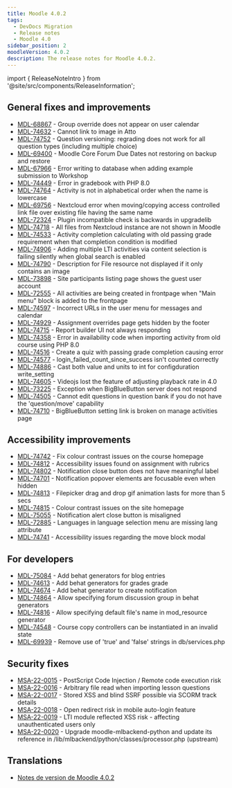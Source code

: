 ```yaml
---
title: Moodle 4.0.2
tags:
  - DevDocs Migration
  - Release notes
  - Moodle 4.0
sidebar_position: 2
moodleVersion: 4.0.2
description: The release notes for Moodle 4.0.2.
---
```


import { ReleaseNoteIntro } from '@site/src/components/ReleaseInformation';

<ReleaseNoteIntro releaseName={frontMatter.moodleVersion} />

## General fixes and improvements

<!-- cspell:disable -->
- [MDL-68867](https://moodle.atlassian.net/browse/MDL-68867) - Group override does not appear on user calendar
- [MDL-74632](https://moodle.atlassian.net/browse/MDL-74632) - Cannot link to image in Atto
- [MDL-74752](https://moodle.atlassian.net/browse/MDL-74752) - Question versioning: regrading does not work for all question types (including multiple choice)
- [MDL-69400](https://moodle.atlassian.net/browse/MDL-69400) - Moodle Core Forum Due Dates not restoring on backup and restore
- [MDL-67966](https://moodle.atlassian.net/browse/MDL-67966) - Error writing to database when adding example submission to Workshop
- [MDL-74449](https://moodle.atlassian.net/browse/MDL-74449) - Error in gradebook with PHP 8.0
- [MDL-74764](https://moodle.atlassian.net/browse/MDL-74764) - Activity is not in alphabetical order when the name is lowercase
- [MDL-69756](https://moodle.atlassian.net/browse/MDL-69756) - Nextcloud error when moving/copying access controlled link file over existing file having the same name
- [MDL-72324](https://moodle.atlassian.net/browse/MDL-72324) - Plugin incompatible check is backwards in upgradelib
- [MDL-74718](https://moodle.atlassian.net/browse/MDL-74718) - All files from Nextcloud instance are not shown in Moodle
- [MDL-74533](https://moodle.atlassian.net/browse/MDL-74533) - Activity completion calculating with old passing grade requirement when that completion condition is modified
- [MDL-74906](https://moodle.atlassian.net/browse/MDL-74906) - Adding multiple LTI activities via content selection is failing silently when global search is enabled
- [MDL-74790](https://moodle.atlassian.net/browse/MDL-74790) - Description for File resource not displayed if it only contains an image
- [MDL-73898](https://moodle.atlassian.net/browse/MDL-73898) - Site participants listing page shows the guest user account
- [MDL-72555](https://moodle.atlassian.net/browse/MDL-72555) - All activities are being created in frontpage when "Main menu" block is added to the frontpage
- [MDL-74597](https://moodle.atlassian.net/browse/MDL-74597) - Incorrect URLs in the user menu for messages and calendar
- [MDL-74929](https://moodle.atlassian.net/browse/MDL-74929) - Assignment overrides page gets hidden by the footer
- [MDL-74715](https://moodle.atlassian.net/browse/MDL-74715) - Report builder UI not always responding
- [MDL-74358](https://moodle.atlassian.net/browse/MDL-74358) - Error in availability code when importing activity from old course using PHP 8.0
- [MDL-74516](https://moodle.atlassian.net/browse/MDL-74516) - Create a quiz with passing grade completion causing error
- [MDL-74577](https://moodle.atlassian.net/browse/MDL-74577) - login_failed_count_since_success isn't counted correctly
- [MDL-74886](https://moodle.atlassian.net/browse/MDL-74886) - Cast both value and units to int for configduration write_setting
- [MDL-74605](https://moodle.atlassian.net/browse/MDL-74605) - Videojs lost the feature of adjusting playback rate in 4.0
- [MDL-73225](https://moodle.atlassian.net/browse/MDL-73225) - Exception when BigBlueButton server does not respond
- [MDL-74505](https://moodle.atlassian.net/browse/MDL-74505) - Cannot edit questions in question bank if you do not have the 'question/move' capability
- [MDL-74710](https://moodle.atlassian.net/browse/MDL-74710) - BigBlueButton setting link is broken on manage activities page
<!-- cspell:enable -->

## Accessibility improvements

<!-- cspell:disable -->
- [MDL-74742](https://moodle.atlassian.net/browse/MDL-74742) - Fix colour contrast issues on the course homepage
- [MDL-74812](https://moodle.atlassian.net/browse/MDL-74812) - Accessibility issues found on assignment with rubrics
- [MDL-74802](https://moodle.atlassian.net/browse/MDL-74802) - Notification close button does not have meaningful label
- [MDL-74701](https://moodle.atlassian.net/browse/MDL-74701) - Notification popover elements are focusable even when hidden
- [MDL-74813](https://moodle.atlassian.net/browse/MDL-74813) - Filepicker drag and drop gif animation lasts for more than 5 secs
- [MDL-74815](https://moodle.atlassian.net/browse/MDL-74815) - Colour contrast issues on the site homepage
- [MDL-75055](https://moodle.atlassian.net/browse/MDL-75055) - Notification alert close button is misaligned
- [MDL-72885](https://moodle.atlassian.net/browse/MDL-72885) - Languages in language selection menu are missing lang attribute
- [MDL-74741](https://moodle.atlassian.net/browse/MDL-74741) - Accessibility issues regarding the move block modal
<!-- cspell:enable -->

## For developers

<!-- cspell:disable -->
- [MDL-75084](https://moodle.atlassian.net/browse/MDL-75084) - Add behat generators for blog entries
- [MDL-74613](https://moodle.atlassian.net/browse/MDL-74613) - Add behat generators for grades grade
- [MDL-74674](https://moodle.atlassian.net/browse/MDL-74674) - Add behat generator to create notification
- [MDL-74864](https://moodle.atlassian.net/browse/MDL-74864) - Allow specifying forum discussion group in behat generators
- [MDL-74816](https://moodle.atlassian.net/browse/MDL-74816) - Allow specifying default file's name in mod_resource generator
- [MDL-74548](https://moodle.atlassian.net/browse/MDL-74548) - Course copy controllers can be instantiated in an invalid state
- [MDL-69939](https://moodle.atlassian.net/browse/MDL-69939) - Remove use of 'true' and 'false' strings in db/services.php
<!-- cspell:enable -->

## Security fixes

<!-- cspell:disable -->
- [MSA-22-0015](https://moodle.org/mod/forum/discuss.php?d=436456) - PostScript Code Injection / Remote code execution risk
- [MSA-22-0016](https://moodle.org/mod/forum/discuss.php?d=436457) - Arbitrary file read when importing lesson questions
- [MSA-22-0017](https://moodle.org/mod/forum/discuss.php?d=436458) - Stored XSS and blind SSRF possible via SCORM track details
- [MSA-22-0018](https://moodle.org/mod/forum/discuss.php?d=436459) - Open redirect risk in mobile auto-login feature
- [MSA-22-0019](https://moodle.org/mod/forum/discuss.php?d=436460) - LTI module reflected XSS risk - affecting unauthenticated users only
- [MSA-22-0020](https://moodle.org/mod/forum/discuss.php?d=436461) - Upgrade moodle-mlbackend-python and update its reference in /lib/mlbackend/python/classes/processor.php (upstream)
<!-- cspell:enable -->

## Translations

- [Notes de version de Moodle 4.0.2](https://docs.moodle.org/4x/fr/Notes_de_version_de_Moodle_4.0.2)
